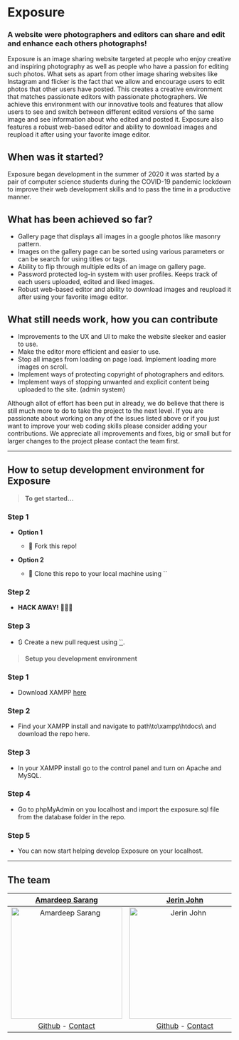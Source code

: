 # Exposure
### A website were photographers and editors can share and edit and enhance each others photographs!

Exposure is an image sharing website targeted at people who enjoy creative and inspiring photography as well as people who have a passion for editing such photos. What sets as apart from other image sharing websites like Instagram and flicker is the fact that we allow and encourage users to edit photos that other users have posted. This creates a creative environment that matches passionate editors with passionate photographers. We achieve this environment with our innovative tools and features that allow users to see and switch between different edited versions of the same image and see information about who edited and posted it. Exposure also features a robust web-based editor and ability to download images and reupload it after using your favorite image editor.

## When was it started?
Exposure began development in the summer of 2020 it was started by a pair of computer science students during the COVID-19 pandemic lockdown to improve their web development skills and to pass the time in a productive manner.

## What has been achieved so far?
- Gallery page that displays all images in a google photos like masonry pattern.
- Images on the gallery page can be sorted using various parameters or can be search for using titles or tags.
- Ability to flip through multiple edits of an image on gallery page.
- Password protected log-in system with user profiles. Keeps track of each users uploaded, edited and liked images.
- Robust web-based editor and ability to download images and reupload it after using your favorite image editor.

## What still needs work, how you can contribute
- Improvements to the UX and UI to make the website sleeker and easier to use.
- Make the editor more efficient and easier to use.
- Stop all images from loading on page load. Implement loading more images on scroll.
- Implement ways of protecting copyright of photographers and editors.
- Implement ways of stopping unwanted and explicit content being uploaded to the site. (admin system)

Although allot of effort has been put in already, we do believe that there is still much more to do to take the project to the next level. If you are passionate about working on any of the issues listed above or if you just want to improve your web coding skills please consider adding your contributions. We appreciate all improvements and fixes, big or small but for larger changes to the project please contact the team first.

---
## How to setup development environment for Exposure

> **To get started...**

### Step 1

- **Option 1**
    - 🍴 Fork this repo!

- **Option 2**
    - 👯 Clone this repo to your local machine using ``

### Step 2

- **HACK AWAY!** 🔨🔨🔨

### Step 3

- 🔃 Create a new pull request using <a href="k" target="_blank">``</a>.


> **Setup you development environment**
### Step 1 
- Download XAMPP [here](https://www.apachefriends.org/index.html)
### Step 2
- Find your XAMPP install and navigate to path\to\xampp\htdocs\ and download the repo here. 
### Step 3
- In your XAMPP install go to the control panel and turn on Apache and MySQL.
### Step 4 
- Go to phpMyAdmin on you localhost and import the exposure.sql file from the database folder in the repo.
### Step 5
- You can now start helping develop Exposure on your localhost.
 

---
## The team
| <a href="https://amardeepsarang.github.io/" target="_blank">**Amardeep Sarang**</a> | <a href="#" target="_blank">**Jerin John**</a> |
| :---: |:---:|
|   <img src="https://github.com/AmardeepSarang/image_summer_project/blob/master/images/amar_profile.jpg?raw=true" alt="Amardeep Sarang" width="250"/> | <img src="https://github.com/AmardeepSarang/image_summer_project/blob/master/images/jerin_profile.jpg?raw=true" alt="Jerin John" width="250"/>
| [Github](https://github.com/AmardeepSarang?tab=repositories) - [Contact]() | [Github](https://github.com/jerin10john) - [Contact]()|